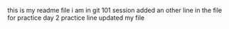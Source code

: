 this is my readme file
i am in git 101 session
added an other line in the file for practice
day 2 practice line
updated my file
